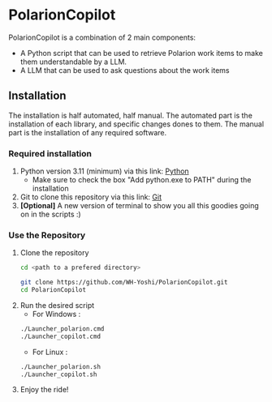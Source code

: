 # PolarionCopilot

PolarionCopilot is a combination of 2 main components:
- A Python script that can be used to retrieve Polarion work items to make them understandable by a LLM.
- A LLM that can be used to ask questions about the work items

## Installation

The installation is half automated, half manual. The automated part is the installation of each library, and specific changes dones to them.
The manual part is the installation of any required software.

### Required installation

1. Python version 3.11 (minimum) via this link: [Python](https://www.python.org/downloads/)
   - Make sure to check the box "Add python.exe to PATH" during the installation
3. Git to clone this repository via this link: [Git](https://git-scm.com/downloads)
3. **[Optional]** A new version of terminal to show you all this goodies going on in the scripts :)

### Use the Repository

1. Clone the repository
   ```bash
   cd <path to a prefered directory>
   ```
   ```bash
   git clone https://github.com/WH-Yoshi/PolarionCopilot.git
   cd PolarionCopilot
   ```
2. Run the desired script
   - For Windows :
    ```bash
    ./Launcher_polarion.cmd
    ./Launcher_copilot.cmd
    ```
    - For Linux :
     ```bash
    ./Launcher_polarion.sh
    ./Launcher_copilot.sh
    ```
3. Enjoy the ride!